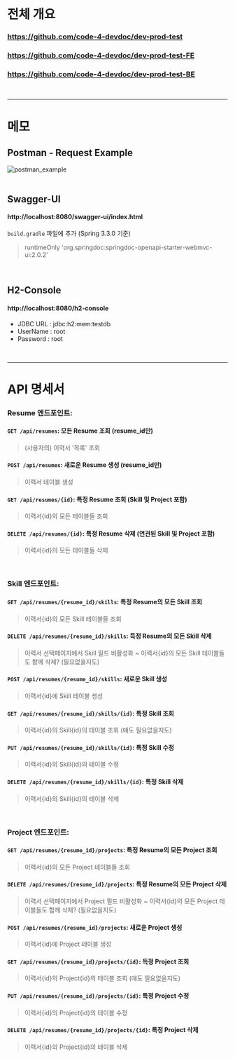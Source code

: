 # 전체 개요  
### https://github.com/code-4-devdoc/dev-prod-test  
### https://github.com/code-4-devdoc/dev-prod-test-FE  
### https://github.com/code-4-devdoc/dev-prod-test-BE  
<br/>

---

# 메모
## Postman - Request Example
![postman_example](https://github.com/code-4-devdoc/devdoc-practice-React-SpringBoot-MySQL/assets/130027416/9a6c12f2-0d78-47fc-b416-b4442ff45711)
<br/>
<br/>

## Swagger-UI  
#### http://localhost:8080/swagger-ui/index.html  
`build.gradle` 파일에 추가 (Spring 3.3.0 기준)
> runtimeOnly 'org.springdoc:springdoc-openapi-starter-webmvc-ui:2.0.2'
<br/>

## H2-Console
#### http://localhost:8080/h2-console  
- JDBC URL : jdbc:h2:mem:testdb  
- UserName : root  
- Password : root
<br/>

---

# API 명세서
### Resume 엔드포인트:

#### `GET /api/resumes`: 모든 Resume 조회 (resume_id만)
> (사용자의) 이력서 '목록' 조회

#### `POST /api/resumes`: 새로운 Resume 생성 (resume_id만)
> 이력서 테이블 생성

#### `GET /api/resumes/{id}`: 특정 Resume 조회 (Skill 및 Project 포함)
> 이력서{id}의 모든 테이블들 조회

#### `DELETE /api/resumes/{id}`: 특정 Resume 삭제 (연관된 Skill 및 Project 포함)
> 이력서{id}의 모든 테이블들 삭제
<br/>

### Skill 엔드포인트:

#### `GET /api/resumes/{resume_id}/skills`: 특정 Resume의 모든 Skill 조회
> 이력서{id}의 모든 Skill 테이블들 조회

#### `DELETE /api/resumes/{resume_id}/skills`: 득정 Resume의 모든 Skill 삭제
> 이력서 선택페이지에서 Skill 필드 비활성화 ~ 이력서{id}의 모든 Skill 테이블들도 함께 삭제? (필요없을지도)

#### `POST /api/resumes/{resume_id}/skills`: 새로운 Skill 생성
> 이력서{id}에 Skill 테이블 생성

#### `GET /api/resumes/{resume_id}/skills/{id}`: 특정 Skill 조회
> 이력서{id}의 Skill{id}의 테이블 조회 (얘도 필요없을지도)

#### `PUT /api/resumes/{resume_id}/skills/{id}`: 특정 Skill 수정
> 이력서{id}의 Skill{id}의 테이블 수정

#### `DELETE /api/resumes/{resume_id}/skills/{id}`: 특정 Skill 삭제
> 이력서{id}의 Skill{id}의 테이블 삭제
<br/>

### Project 엔드포인트:

#### `GET /api/resumes/{resume_id}/projects`: 특정 Resume의 모든 Project 조회
> 이력서{id}의 모든 Project 테이블들 조회

#### `DELETE /api/resumes/{resume_id}/projects`: 특정 Resume의 모든 Project 삭제
> 이력서 선택페이지에서 Project 필드 비활성화 ~ 이력서{id}의 모든 Project 테이블들도 함께 삭제? (필요없을지도)

#### `POST /api/resumes/{resume_id}/projects`: 새로운 Project 생성
> 이력서{id}에 Project 테이블 생성

#### `GET /api/resumes/{resume_id}/projects/{id}`: 득정 Project 조회
> 이력서{id}의 Project{id}의 테이블 조회 (얘도 필요없을지도)

#### `PUT /api/resumes/{resume_id}/projects/{id}`: 특정 Project 수정
> 이력서{id}의 Project{id}의 테이블 수정

#### `DELETE /api/resumes/{resume_id}/projects/{id}`: 특정 Project 삭제
> 이력서{id}의 Project{id}의 테이블 삭제
